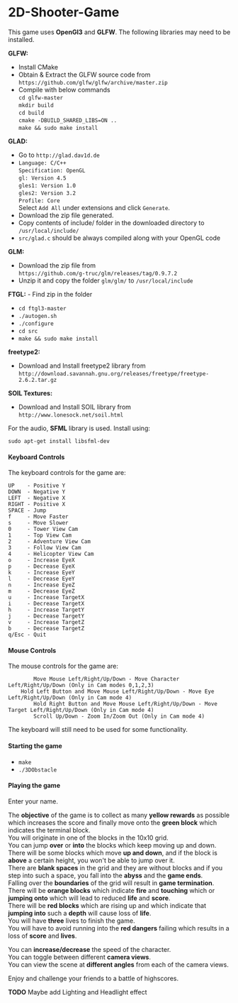 # 2D-Shooter-Game

This game uses **OpenGl3** and **GLFW**.
The following libraries may need to be installed.

**GLFW:**
 - Install CMake
 - Obtain & Extract the GLFW source code from  
   `https://github.com/glfw/glfw/archive/master.zip`
 - Compile with below commands  
   `cd glfw-master`  
   `mkdir build`  
   `cd build`  
   `cmake -DBUILD_SHARED_LIBS=ON ..`  
   `make && sudo make install`  

**GLAD:**
 - Go to `http://glad.dav1d.de`  
 - `Language: C/C++`  
   `Specification: OpenGL`  
   `gl: Version 4.5`  
   `gles1: Version 1.0`  
   `gles2: Version 3.2`  
   `Profile: Core`  
   Select `Add All` under extensions and click `Generate`.
 - Download the zip file generated.
 - Copy contents of include/ folder in the downloaded directory to `/usr/local/include/`
 - `src/glad.c` should be always compiled along with your OpenGL code

**GLM:**
 - Download the zip file from  
   `https://github.com/g-truc/glm/releases/tag/0.9.7.2`
 - Unzip it and copy the folder `glm/glm/` to `/usr/local/include`

**FTGL:** - Find zip in the folder  
- `cd ftgl3-master`
- `./autogen.sh`
- `./configure`
- `cd src`
- `make && sudo make install`

**freetype2:**
- Download and Install freetype2 library from  
  `http://download.savannah.gnu.org/releases/freetype/freetype-2.6.2.tar.gz`

**SOIL Textures:**
- Download and Install SOIL library from  
  `http://www.lonesock.net/soil.html`

For the audio, **SFML** library is used. Install using:

`sudo apt-get install libsfml-dev`

#### Keyboard Controls

The keyboard controls for the game are:

	UP    - Positive Y  
	DOWN  - Negative Y  
	LEFT  - Negative X  
	RIGHT - Positive X  
	SPACE - Jump  
	f     - Move Faster  
	s     - Move Slower  
	0     - Tower View Cam  
	1     - Top View Cam  
	2     - Adventure View Cam  
	3     - Follow View Cam  
	4     - Helicopter View Cam  
	o     - Increase EyeX  
	p     - Decrease EyeX  
	k     - Increase EyeY  
	l     - Decrease EyeY  
	n     - Increase EyeZ  
	m     - Decrease EyeZ  
	u     - Increase TargetX  
	i     - Decrease TargetX  
	h     - Increase TargetY  
	j     - Decrease TargetY  
	v     - Increase TargetZ  
	b     - Decrease TargetZ  
	q/Esc - Quit

#### Mouse Controls

The mouse controls for the game are:

	        Move Mouse Left/Right/Up/Down - Move Character Left/Right/Up/Down (Only in Cam modes 0,1,2,3)  
	 	Hold Left Button and Move Mouse Left/Right/Up/Down - Move Eye Left/Right/Up/Down (Only in Cam mode 4)  
	        Hold Right Button and Move Mouse Left/Right/Up/Down - Move Target Left/Right/Up/Down (Only in Cam mode 4)  
	      	Scroll Up/Down - Zoom In/Zoom Out (Only in Cam mode 4)  

The keyboard will still need to be used for some functionality.

#### Starting the game

- `make`
- `./3DObstacle`

#### Playing the game

Enter your name.

The **objective** of the game is to collect as many **yellow rewards** as possible which increases the score and finally move onto the **green block** which indicates the terminal block.  
You will originate in one of the blocks in the 10x10 grid.  
You can jump **over** or **into** the blocks which keep moving up and down.  
There will be some blocks which move **up and down**, and if the block is **above** a certain height, you won't be able to jump over it.  
There are **blank spaces** in the grid and they are without blocks and if you step into such a space, you fall into the **abyss** and the **game ends**.  
Falling over the **boundaries** of the grid will result in **game termination**.  
There will be **orange blocks** which indicate **fire** and **touching** which or **jumping onto** which will lead to reduced **life** and **score**.  
There will be **red blocks** which are rising up and which indicate that **jumping into** such a **depth** will cause loss of **life**.  
You will have **three** lives to finish the game.  
You will have to avoid running into the **red dangers** failing which results in a loss of **score** and **lives**.  

You can **increase/decrease** the speed of the character.  
You can toggle between different **camera views**.  
You can view the scene at **different angles** from each of the camera views.  

Enjoy and challenge your friends to a battle of highscores.

**TODO** Maybe add Lighting and Headlight effect
